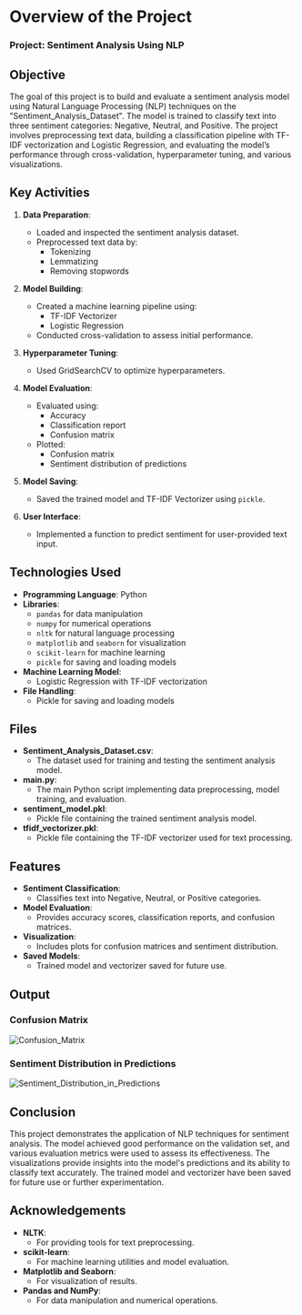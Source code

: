 # Overview of the Project

### Project: Sentiment Analysis Using NLP

## Objective
The goal of this project is to build and evaluate a sentiment analysis model using Natural Language Processing (NLP) techniques on the "Sentiment_Analysis_Dataset". 
The model is trained to classify text into three sentiment categories: Negative, Neutral, and Positive. 
The project involves preprocessing text data, building a classification pipeline with TF-IDF vectorization and Logistic Regression, and evaluating the model’s performance through cross-validation, hyperparameter tuning, and various visualizations.

## Key Activities
1. **Data Preparation**:
    - Loaded and inspected the sentiment analysis dataset.
    - Preprocessed text data by:
        - Tokenizing
        - Lemmatizing
        - Removing stopwords

2. **Model Building**:
    - Created a machine learning pipeline using:
        - TF-IDF Vectorizer
        - Logistic Regression
    - Conducted cross-validation to assess initial performance.

3. **Hyperparameter Tuning**:
    - Used GridSearchCV to optimize hyperparameters.

4. **Model Evaluation**:
    - Evaluated using:
        - Accuracy
        - Classification report
        - Confusion matrix
    - Plotted:
        - Confusion matrix
        - Sentiment distribution of predictions

5. **Model Saving**:
    - Saved the trained model and TF-IDF Vectorizer using `pickle`.

6. **User Interface**:
    - Implemented a function to predict sentiment for user-provided text input.

## Technologies Used
- **Programming Language**: Python
- **Libraries**: 
    - `pandas` for data manipulation
    - `numpy` for numerical operations
    - `nltk` for natural language processing
    - `matplotlib` and `seaborn` for visualization
    - `scikit-learn` for machine learning
    - `pickle` for saving and loading models
- **Machine Learning Model**:
  - Logistic Regression with TF-IDF vectorization
- **File Handling**:
  - Pickle for saving and loading models

## Files

- **Sentiment_Analysis_Dataset.csv**:
  - The dataset used for training and testing the sentiment analysis model.
- **main.py**:
  - The main Python script implementing data preprocessing, model training, and evaluation.
- **sentiment_model.pkl**:
  - Pickle file containing the trained sentiment analysis model.
- **tfidf_vectorizer.pkl**:
  - Pickle file containing the TF-IDF vectorizer used for text processing.

## Features

- **Sentiment Classification**:
  - Classifies text into Negative, Neutral, or Positive categories.
- **Model Evaluation**:
  - Provides accuracy scores, classification reports, and confusion matrices.
- **Visualization**:
  - Includes plots for confusion matrices and sentiment distribution.
- **Saved Models**:
  - Trained model and vectorizer saved for future use.


## Output
### Confusion Matrix
![Confusion_Matrix](https://github.com/user-attachments/assets/b5071992-43f6-4b22-94c0-177ee94ffd27)

### Sentiment Distribution in Predictions
![Sentiment_Distribution_in_Predictions](https://github.com/user-attachments/assets/b3694afb-8648-41f0-896b-002e45e56993)

## Conclusion
This project demonstrates the application of NLP techniques for sentiment analysis. 
The model achieved good performance on the validation set, and various evaluation metrics were used to assess its effectiveness. 
The visualizations provide insights into the model's predictions and its ability to classify text accurately. 
The trained model and vectorizer have been saved for future use or further experimentation.

## Acknowledgements

- **NLTK**:
  - For providing tools for text preprocessing.
- **scikit-learn**:
  - For machine learning utilities and model evaluation.
- **Matplotlib and Seaborn**:
  - For visualization of results.
- **Pandas and NumPy**:
  - For data manipulation and numerical operations.
